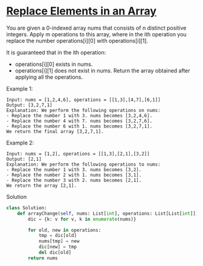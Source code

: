# [Replace Elements in an Array](https://leetcode.com/problems/replace-elements-in-an-array/description/)

You are given a 0-indexed array nums that consists of n distinct positive integers. Apply m operations to this array, 
where in the ith operation you replace the number operations[i][0] with operations[i][1].

It is guaranteed that in the ith operation:

- operations[i][0] exists in nums.
- operations[i][1] does not exist in nums.
Return the array obtained after applying all the operations.
  
Example 1:
```
Input: nums = [1,2,4,6], operations = [[1,3],[4,7],[6,1]]
Output: [3,2,7,1]
Explanation: We perform the following operations on nums:
- Replace the number 1 with 3. nums becomes [3,2,4,6].
- Replace the number 4 with 7. nums becomes [3,2,7,6].
- Replace the number 6 with 1. nums becomes [3,2,7,1].
We return the final array [3,2,7,1].
```
Example 2:
```
Input: nums = [1,2], operations = [[1,3],[2,1],[3,2]]
Output: [2,1]
Explanation: We perform the following operations to nums:
- Replace the number 1 with 3. nums becomes [3,2].
- Replace the number 2 with 1. nums becomes [3,1].
- Replace the number 3 with 2. nums becomes [2,1].
We return the array [2,1].
```
Solution
```python
class Solution:
    def arrayChange(self, nums: List[int], operations: List[List[int]]) -> List[int]:
        dic = {k: v for v, k in enumerate(nums)}

        for old, new in operations:
            tmp = dic[old]
            nums[tmp] = new
            dic[new] = tmp
            del dic[old]
        return nums
```